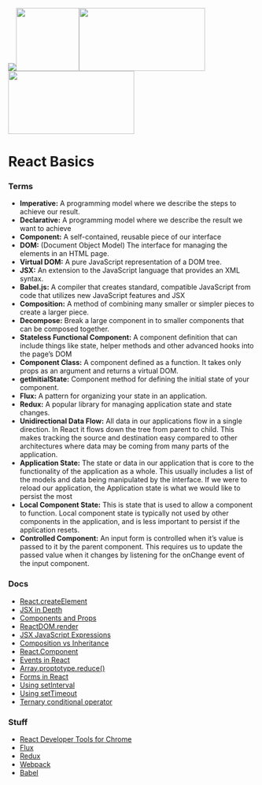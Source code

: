 <a href="https://facebook.github.io/react/"><img src="https://cdn4.iconfinder.com/data/icons/logos-3/600/React.js_logo-128.png"></a><a href="https://jsx.github.io/"><img src="https://raw.githubusercontent.com/jsx-ir/logo/master/jsx.png" height="128" width="128"></a><a href="https://babeljs.io/"><img src="https://github.com/babel/logo/raw/master/babel.png" height="128" width="256"></a><img src="https://github.com/webpack/media/blob/master/logo/logo-on-white-bg.png?raw=true" height="128" width="256"></a>
<h1>React Basics</h1>

<h3>Terms</h3>
<ul>
	<li><strong>Imperative:</strong> A programming model where we describe the steps to achieve our result.</li>
	<li><strong>Declarative:</strong> A programming model where we describe the result we want to achieve</li>
	<li><strong>Component:</strong> A self-contained, reusable piece of our interface</li>
	<li><strong>DOM:</strong> (Document Object Model) The interface for managing the elements in an HTML page.</li>
	<li><strong>Virtual DOM:</strong> A pure JavaScript representation of a DOM tree.</li>
	<li><strong>JSX:</strong> An extension to the JavaScript language that provides an XML syntax.</li>
	<li><strong>Babel.js:</strong> A compiler that creates standard, compatible JavaScript from code that utilizes new JavaScript features and JSX</li>
	<li><strong>Composition:</strong> A method of combining many smaller or simpler pieces to create a larger piece.</li>
	<li><strong>Decompose:</strong> Break a large component in to smaller components that can be composed together.</li>
	<li><strong>Stateless Functional Component:</strong> A component definition that can include things like state, helper methods and other advanced hooks into the page’s DOM</li>
	<li><strong>Component Class:</strong> A component defined as a function. It takes only props as an argument and returns a virtual DOM.</li>
	<li><strong>getInitialState:</strong> Component method for defining the initial state of your component.</li>
	<li><strong>Flux:</strong> A pattern for organizing your state in an application.</li>
	<li><strong>Redux:</strong> A popular library for managing application state and state changes.</li>
	<li><strong>Unidirectional Data Flow:</strong> All data in our applications flow in a single direction. In React it flows down the tree from parent to child. This makes tracking the source and destination easy compared to other architectures where data may be coming from many parts of the application.</li>
	<li><strong>Application State:</strong> The state or data in our application that is core to the functionality of the application as a whole. This usually includes a list of the models and data being manipulated by the interface. If we were to reload our application, the Application state is what we would like to persist the most</li>
	<li><strong>Local Component State:</strong> This is state that is used to allow a component to function. Local component state is typically not used by other components in the application, and is less important to persist if the application resets.</li>
	<li><strong>Controlled Component:</strong> An input form is controlled when it’s value is passed to it by the parent component. This requires us to update the passed value when it changes by listening for the onChange event of the input component.</li>
</ul>

<h3>Docs</h3>
<ul>
	<li><a href="https://facebook.github.io/react/docs/react-api.html">React.createElement</a></li>
	<li><a href="https://facebook.github.io/react/docs/jsx-in-depth.html">JSX in Depth</a></li>
	<li><a href="https://facebook.github.io/react/docs/components-and-props.html">Components and Props</a></li>
	<li><a href="https://facebook.github.io/react/docs/react-api.html">ReactDOM.render</a></li>
	<li><a href="https://facebook.github.io/react/docs/jsx-in-depth.html#javascript-expressions">JSX JavaScript Expressions</a></li>
	<li><a href="https://facebook.github.io/react/docs/composition-vs-inheritance.html">Composition vs Inheritance</a></li>	
	<li><a href="https://facebook.github.io/react/docs/react-component.html">React.Component</a></li>
	<li><a href="https://facebook.github.io/react/docs/events.html#supported-events">Events in React</a></li>
	<li><a href="https://developer.mozilla.org/en-US/docs/Web/JavaScript/Reference/Global_Objects/Array/Reduce">Array.proptotype.reduce()</a></li>
	<li><a href="https://facebook.github.io/react/docs/forms.html">Forms in React</a></li>
	<li><a href="https://developer.mozilla.org/en-US/docs/Web/API/WindowOrWorkerGlobalScope/setInterval">Using setInterval</a></li>
	<li><a href="https://developer.mozilla.org/en-US/docs/Web/API/WindowOrWorkerGlobalScope/setTimeout">Using setTimeout</a></li>
	<li><a href="https://developer.mozilla.org/en/docs/Web/JavaScript/Reference/Operators/Conditional_Operator">Ternary conditional operator</a></li>
</ul>

<h3>Stuff</h3>
<ul>
	<li><a href="https://chrome.google.com/webstore/detail/react-developer-tools/fmkadmapgofadopljbjfkapdkoienihi?hl=en">React Developer Tools for Chrome</a></li>
	<li><a href="https://facebook.github.io/flux/">Flux</a></li>
	<li><a href="http://redux.js.org/index.html">Redux</a></li>
	<li><a href="https://webpack.github.io/">Webpack</a></li>
	<li><a href="https://babeljs.io/">Babel</a></li>
</ul>

































